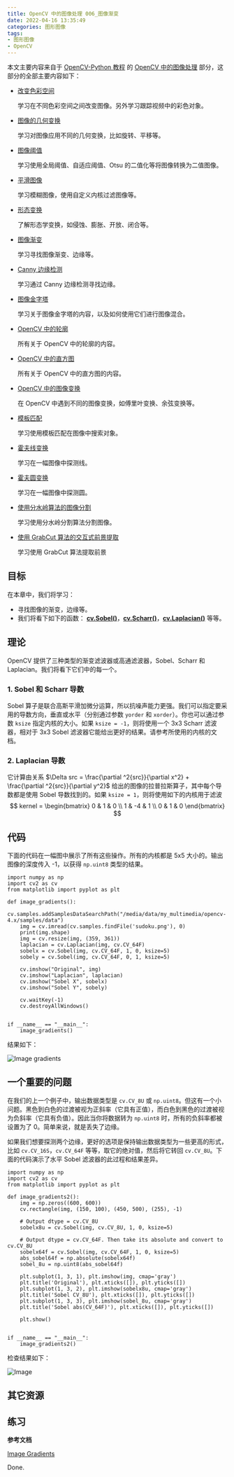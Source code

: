 ```yaml
---
title: OpenCV 中的图像处理 006_图像渐变
date: 2022-04-16 13:35:49
categories: 图形图像
tags:
- 图形图像
- OpenCV
---
```


本文主要内容来自于 [OpenCV-Python 教程](https://docs.opencv.org/4.5.5/d6/d00/tutorial_py_root.html) 的 [OpenCV 中的图像处理](https://docs.opencv.org/4.5.5/d2/d96/tutorial_py_table_of_contents_imgproc.html) 部分，这部分的全部主要内容如下：
<!--more-->
-   [改变色彩空间](https://docs.opencv.org/4.5.5/df/d9d/tutorial_py_colorspaces.html)

    学习在不同色彩空间之间改变图像。另外学习跟踪视频中的彩色对象。

-   [图像的几何变换](https://docs.opencv.org/4.5.5/da/d6e/tutorial_py_geometric_transformations.html)

    学习对图像应用不同的几何变换，比如旋转、平移等。

-   [图像阈值](https://docs.opencv.org/4.5.5/d7/d4d/tutorial_py_thresholding.html)

    学习使用全局阈值、自适应阈值、Otsu 的二值化等将图像转换为二值图像。

-   [平滑图像](https://docs.opencv.org/4.5.5/d4/d13/tutorial_py_filtering.html)

    学习模糊图像，使用自定义内核过滤图像等。

-   [形态变换](https://docs.opencv.org/4.5.5/d9/d61/tutorial_py_morphological_ops.html)

    了解形态学变换，如侵蚀、膨胀、开放、闭合等。

-   [图像渐变](https://docs.opencv.org/4.5.5/d5/d0f/tutorial_py_gradients.html)

    学习寻找图像渐变、边缘等。

-   [Canny 边缘检测](https://docs.opencv.org/4.5.5/da/d22/tutorial_py_canny.html)

    学习通过 Canny 边缘检测寻找边缘。

-   [图像金字塔](https://docs.opencv.org/4.5.5/dc/dff/tutorial_py_pyramids.html)

    学习关于图像金字塔的内容，以及如何使用它们进行图像混合。

-   [OpenCV 中的轮廓](https://docs.opencv.org/4.5.5/d3/d05/tutorial_py_table_of_contents_contours.html)

    所有关于 OpenCV 中的轮廓的内容。

-   [OpenCV 中的直方图](https://docs.opencv.org/4.5.5/de/db2/tutorial_py_table_of_contents_histograms.html)

    所有关于 OpenCV 中的直方图的内容。

-   [OpenCV 中的图像变换](https://docs.opencv.org/4.5.5/dd/dc4/tutorial_py_table_of_contents_transforms.html)

    在 OpenCV 中遇到不同的图像变换，如傅里叶变换、余弦变换等。

-   [模板匹配](https://docs.opencv.org/4.5.5/d4/dc6/tutorial_py_template_matching.html)

    学习使用模板匹配在图像中搜索对象。

-   [霍夫线变换](https://docs.opencv.org/4.5.5/d6/d10/tutorial_py_houghlines.html)

    学习在一幅图像中探测线。

-   [霍夫圆变换](https://docs.opencv.org/4.5.5/da/d53/tutorial_py_houghcircles.html)

    学习在一幅图像中探测圆。

-   [使用分水岭算法的图像分割](https://docs.opencv.org/4.5.5/d3/db4/tutorial_py_watershed.html)

    学习使用分水岭分割算法分割图像。

-   [使用 GrabCut 算法的交互式前景提取](https://docs.opencv.org/4.5.5/d8/d83/tutorial_py_grabcut.html)

    学习使用 GrabCut 算法提取前景

## 目标

在本章中，我们将学习：

 * 寻找图像的渐变，边缘等。
 * 我们将看下如下的函数： **[cv.Sobel()](https://docs.opencv.org/4.5.5/d4/d86/group__imgproc__filter.html#gacea54f142e81b6758cb6f375ce782c8d "Calculates the first, second, third, or mixed image derivatives using an extended Sobel operator...")**，**[cv.Scharr()](https://docs.opencv.org/4.5.5/d4/d86/group__imgproc__filter.html#gaa13106761eedf14798f37aa2d60404c9 "Calculates the first x- or y- image derivative using Scharr operator. ")**，**[cv.Laplacian()](https://docs.opencv.org/4.5.5/d4/d86/group__imgproc__filter.html#gad78703e4c8fe703d479c1860d76429e6 "Calculates the Laplacian of an image. ")** 等等。

## 理论

OpenCV 提供了三种类型的渐变滤波器或高通滤波器，Sobel、Scharr 和 Laplacian。我们将看下它们中的每一个。

### 1. Sobel 和 Scharr 导数

Sobel 算子是联合高斯平滑加微分运算，所以抗噪声能力更强。我们可以指定要采用的导数方向，垂直或水平（分别通过参数 `yorder` 和 `xorder`）。你也可以通过参数 `ksize` 指定内核的大小。如果 `ksize = -1`，则将使用一个 3x3 Scharr 滤波器，相对于 3x3 Sobel 滤波器它能给出更好的结果。请参考所使用的内核的文档。

### 2. Laplacian 导数 

它计算由关系 $\Delta src = \frac{\partial ^2{src}}{\partial x^2} + \frac{\partial ^2{src}}{\partial y^2}$ 给出的图像的拉普拉斯算子，其中每个导数都是使用 Sobel 导数找到的。如果 `ksize = 1`，则将使用如下的内核用于滤波
$$
kernel = \begin{bmatrix} 0 & 1 & 0 \\ 1 & -4 & 1 \\ 0 & 1 & 0 \end{bmatrix}
$$

## 代码

下面的代码在一幅图中展示了所有这些操作。所有的内核都是 5x5 大小的。输出图像的深度传入 -1，以获得 `np.uint8` 类型的结果。
```
import numpy as np
import cv2 as cv
from matplotlib import pyplot as plt

def image_gradients():
    cv.samples.addSamplesDataSearchPath("/media/data/my_multimedia/opencv-4.x/samples/data")
    img = cv.imread(cv.samples.findFile('sudoku.png'), 0)
    print(img.shape)
    img = cv.resize(img, (359, 361))
    laplacian = cv.Laplacian(img, cv.CV_64F)
    sobelx = cv.Sobel(img, cv.CV_64F, 1, 0, ksize=5)
    sobely = cv.Sobel(img, cv.CV_64F, 0, 1, ksize=5)

    cv.imshow("Original", img)
    cv.imshow("Laplacian", laplacian)
    cv.imshow("Sobel X", sobelx)
    cv.imshow("Sobel Y", sobely)

    cv.waitKey(-1)
    cv.destroyAllWindows()


if __name__ == "__main__":
    image_gradients()
```

结果如下：

![Image gradients](images/1315506-5e604eab748f2c88.png)

## 一个重要的问题

在我们的上一个例子中，输出数据类型是 `cv.CV_8U` 或 `np.uint8`。但这有一个小问题。黑色到白色的过渡被视为正斜率（它具有正值），而白色到黑色的过渡被视为负斜率（它具有负值）。因此当你将数据转为 `np.uint8` 时，所有的负斜率都被设置为了 0。简单来说，就是丢失了边缘。

如果我们想要探测两个边缘，更好的选项是保持输出数据类型为一些更高的形式，比如 `cv.CV_16S`，`cv.CV_64F` 等等，取它的绝对值，然后将它转回 `cv.CV_8U`。下面的代码演示了水平 Sobel 滤波器的此过程和结果差异。
```
import numpy as np
import cv2 as cv
from matplotlib import pyplot as plt

def image_gradients2():
    img = np.zeros((600, 600))
    cv.rectangle(img, (150, 100), (450, 500), (255), -1)

    # Output dtype = cv.CV_8U
    sobelx8u = cv.Sobel(img, cv.CV_8U, 1, 0, ksize=5)

    # Output dtype = cv.CV_64F. Then take its absolute and convert to cv.CV_8U
    sobelx64f = cv.Sobel(img, cv.CV_64F, 1, 0, ksize=5)
    abs_sobel64f = np.absolute(sobelx64f)
    sobel_8u = np.uint8(abs_sobel64f)

    plt.subplot(1, 3, 1), plt.imshow(img, cmap='gray')
    plt.title('Original'), plt.xticks([]), plt.yticks([])
    plt.subplot(1, 3, 2), plt.imshow(sobelx8u, cmap='gray')
    plt.title('Sobel CV_8U'), plt.xticks([]), plt.yticks([])
    plt.subplot(1, 3, 3), plt.imshow(sobel_8u, cmap='gray')
    plt.title('Sobel abs(CV_64F)'), plt.xticks([]), plt.yticks([])

    plt.show()


if __name__ == "__main__":
    image_gradients2()
```

检查结果如下：

![Image](images/1315506-7327d9e70ab1b7ae.png)

## 其它资源

## 练习

**参考文档**

[Image Gradients](https://docs.opencv.org/4.5.5/d5/d0f/tutorial_py_gradients.html)

Done.
